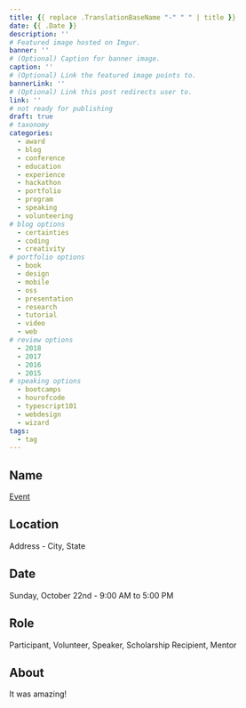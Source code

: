 ```yaml
---
title: {{ replace .TranslationBaseName "-" " " | title }}
date: {{ .Date }}
description: ''
# Featured image hosted on Imgur.
banner: ''
# (Optional) Caption for banner image.
caption: ''
# (Optional) Link the featured image points to.
bannerLink: ''
# (Optional) Link this post redirects user to.
link: ''
# not ready for publishing
draft: true
# taxonomy
categories:
  - award
  - blog
  - conference
  - education
  - experience
  - hackathon
  - portfolio
  - program
  - speaking
  - volunteering
# blog options
  - certainties
  - coding
  - creativity
# portfolio options
  - book
  - design
  - mobile
  - oss
  - presentation
  - research
  - tutorial
  - video
  - web
# review options
  - 2018
  - 2017
  - 2016
  - 2015
# speaking options
  - bootcamps
  - hourofcode
  - typescript101
  - webdesign
  - wizard
tags:
  - tag
---
```


## Name

[Event](//google.com)

## Location

Address - City, State

## Date

Sunday, October 22nd - 9:00 AM to 5:00 PM

## Role

Participant, Volunteer, Speaker, Scholarship Recipient, Mentor

## About

It was amazing!
